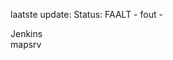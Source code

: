 laatste update: 
Status: FAALT - fout - 
<div class="service R">Jenkins</div><div class="service R">mapsrv</div>